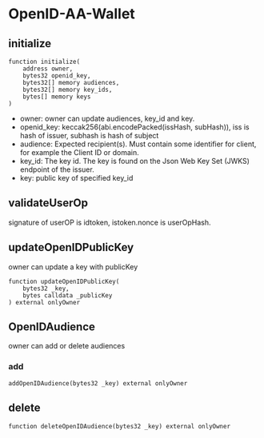 # OpenID-AA-Wallet

## initialize

```solidity
function initialize(
    address owner,
    bytes32 openid_key,
    bytes32[] memory audiences,
    bytes32[] memory key_ids,
    bytes[] memory keys
)
```

+ owner: owner can update audiences, key_id and key.
+ openid_key: keccak256(abi.encodePacked(issHash, subHash)), iss is hash of issuer, subhash is hash of subject
+ audience: Expected recipient(s). Must contain some identifier for client, for example the Client ID or domain.
+ key_id: The key id. The key is found on the Json Web Key Set (JWKS) endpoint of the issuer.
+ key: public key of specified key_id

## validateUserOp

signature of userOP is idtoken, istoken.nonce is userOpHash.

## updateOpenIDPublicKey

owner can update a key with publicKey

```solidity
function updateOpenIDPublicKey(
    bytes32 _key,
    bytes calldata _publicKey
) external onlyOwner
```

## OpenIDAudience

owner can add or delete audiences

### add
```solidity
addOpenIDAudience(bytes32 _key) external onlyOwner
```

## delete
```solidity
function deleteOpenIDAudience(bytes32 _key) external onlyOwner
```